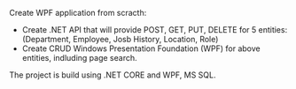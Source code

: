Create WPF application from scracth:
- Create .NET API that will provide POST, GET, PUT, DELETE for 5 entities: (Department, Employee, Josb History, Location, Role)
- Create CRUD Windows Presentation Foundation (WPF) for above entities, indluding page search.

The project is build using .NET CORE and WPF, MS SQL.
